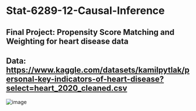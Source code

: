 # Stat-6289-12-Causal-Inference
## Final Project: Propensity Score Matching and Weighting for heart disease data

## Data: https://www.kaggle.com/datasets/kamilpytlak/personal-key-indicators-of-heart-disease?select=heart_2020_cleaned.csv
![image](https://user-images.githubusercontent.com/80348620/169927488-43a97f5c-f06c-426a-8df5-306bc3599719.png)
